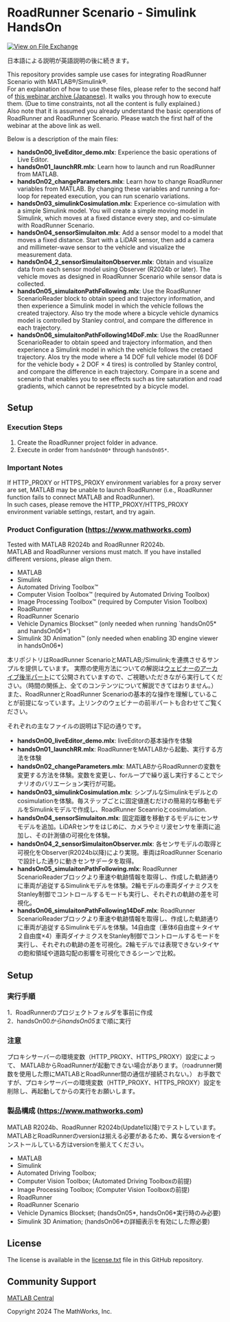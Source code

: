 # RoadRunner Scenario - Simulink HandsOn
[![View <File Exchange Title> on File Exchange](https://www.mathworks.com/matlabcentral/images/matlab-file-exchange.svg)](https://www.mathworks.com/matlabcentral/fileexchange/####-file-exchange-title)  
<!-- Add this icon to the README if this repo also appears on File Exchange via the "Connect to GitHub" feature --> 

日本語による説明が英語説明の後に続きます。

This repository provides sample use cases for integrating RoadRunner Scenario with MATLAB&reg;/Simulink&reg;.  
For an explanation of how to use these files, please refer to the second half of [this webinar archive (Japanese)](https://jp.mathworks.com/videos/super-practicalmodel-based-development-and-simulation-including-3d-driving-environment-1723108106305.html). It walks you through how to execute them. (Due to time constraints, not all the content is fully explained.)  
Also note that it is assumed you already understand the basic operations of RoadRunner and RoadRunner Scenario. Please watch the first half of the webinar at the above link as well.
 
Below is a description of the main files:
 
- **handsOn00_liveEditor_demo.mlx**: Experience the basic operations of Live Editor.  
- **handsOn01_launchRR.mlx**: Learn how to launch and run RoadRunner from MATLAB.  
- **handsOn02_changeParameters.mlx**: Learn how to change RoadRunner variables from MATLAB. By changing these variables and running a for-loop for repeated execution, you can run scenario variations.  
- **handsOn03_simulinkCosimulation.mlx**: Experience co-simulation with a simple Simulink model. You will create a simple moving model in Simulink, which moves at a fixed distance every step, and co-simulate with RoadRunner Scenario.  
- **handsOn04_sensorSimulaiton.mlx**: Add a sensor model to a model that moves a fixed distance. Start with a LiDAR sensor, then add a camera and millimeter-wave sensor to the vehicle and visualize the measurement data.  
- **handsOn04_2_sensorSimulaitonObserver.mlx**: Obtain and visualize data from each sensor model using Observer (R2024b or later). The vehicle moves as designed in RoadRunner Scenario while sensor data is collected.  
- **handsOn05_simulaitonPathFollowing.mlx**: Use the RoadRunner ScenarioReader block to obtain speed and trajectory information, and then experience a Simulink model in which the vehicle follows the created trajectory. Also try the mode where a bicycle vehicle dynamics model is controlled by Stanley control, and compare the difference in each trajectory.
- **handsOn06_simulaitonPathFollowing14DoF.mlx**: Use the RoadRunner ScenarioReader to obtain speed and trajectory information, and then experience a Simulink model in which the vehicle follows the cretaed trajectory. Alos try the mode where a 14 DOF full vehicle model (6 DOF for the vehicle body + 2  DOF × 4 tires) is controlled by Stanley control, and compare the difference in each trajectory. Compare in a scene and scenario that enables you to see effects such as tire saturation and road gradients, which cannot be represetnted by a bicycle model.

## Setup
### Execution Steps
1. Create the RoadRunner project folder in advance.  
2. Execute in order from `handsOn00*` through `handsOn05*`.  
 
### Important Notes
If HTTP_PROXY or HTTPS_PROXY environment variables for a proxy server are set, MATLAB may be unable to launch RoadRunner (i.e., RoadRunner function fails to connect MATLAB and RoadRunner).  
In such cases, please remove the HTTP_PROXY/HTTPS_PROXY environment variable settings, restart, and try again.
 
### Product Configuration (https://www.mathworks.com)
Tested with MATLAB R2024b and RoadRunner R2024b.  
MATLAB and RoadRunner versions must match. If you have installed different versions, please align them.
- MATLAB
- Simulink
- Automated Driving Toolbox&trade;
- Computer Vision Toolbox&trade; (required by Automated Driving Toolbox)
- Image Processing Toolbox&trade; (required by Computer Vision Toolbox)
- RoadRunner
- RoadRunner Scenario
- Vehicle Dynamics Blockset&trade; (only needed when running `handsOn05* and handsOn06*')
- Simulink 3D Animation&trade; (only needed when enabling 3D engine viewer in handsOn06*)
 
<!-- This is the "Title of the contribution" that was approved during the Community Contribution Review Process --> 


本リポジトリはRoadRunner ScenarioとMATLAB;/Simulink;を連携させるサンプルを提供しています。
実際の使用方法についての解説は[ウェビナーのアーカイブ後半パート](https://jp.mathworks.com/videos/super-practicalmodel-based-development-and-simulation-including-3d-driving-environment-1723108106305.html)にて公開されていますので、ご視聴いただきながら実行してください。（時間の関係上、全てのコンテンツについて解説できてはおりません。）
また、RoadRunnerとRoadRunner Scenarioの基本的な操作を理解していることが前提になっています。上リンクのウェビナーの前半パートも合わせてご覧ください。


それぞれの主なファイルの説明は下記の通りです。
- **handsOn00_liveEditor_demo.mlx**: liveEditorの基本操作を体験
- **handsOn01_launchRR.mlx**: RoadRunnerをMATLABから起動、実行する方法を体験
- **handsOn02_changeParameters.mlx**: MATLABからRoadRunnerの変数を変更する方法を体験。変数を変更し、forループで繰り返し実行することでシナリオのバリエーション実行が可能。
- **handsOn03_simulinkCosimulation.mlx**: シンプルなSimulinkモデルとのcosimulationを体験。毎ステップごとに固定値進むだけの簡易的な移動モデルをSimulinkモデルで作成し、RoadRunner Sceanrioとcosimulation.
- **handsOn04_sensorSimulaiton.mlx**: 固定距離を移動するモデルにセンサモデルを追加。LiDARセンサをはじめに、カメラやミリ波センサを車両に追加し、その計測値の可視化を体験。
- **handsOn04_2_sensorSimulaitonObserver.mlx**: 各センサモデルの取得と可視化をObserver(R2024b以降)により実現。車両はRoadRunner Scenarioで設計した通りに動きセンサデータを取得。
- **handsOn05_simulaitonPathFollowing.mlx**: RoadRunner ScenarioReaderブロックより車速や軌跡情報を取得し、作成した軌跡通りに車両が追従するSimulinkモデルを体験。2輪モデルの車両ダイナミクスをStanley制御でコントロールするモードも実行し、それぞれの軌跡の差を可視化。
- **handsOn06_simulaitonPathFollowing14DoF.mlx**: RoadRunner ScenarioReaderブロックより車速や軌跡情報を取得し、作成した軌跡通りに車両が追従するSimulinkモデルを体験。14自由度（車体6自由度＋タイヤ２自由度×4）車両ダイナミクスをStanley制御でコントロールするモードを実行し、それぞれの軌跡の差を可視化。2輪モデルでは表現できないタイヤの飽和領域や道路勾配の影響を可視化できるシーンで比較。

<!--- If you mention any trademarks, all MathWorks&reg; (including MATLAB&reg;)  and 3rd party trademarks&trade; need to be correctly marked the first time they are prominently used in each file (including the README.MD).  --->
<!--- Markdown supports the following HTML entities: © - &copy;  ® - &reg;  ™ - &trade;
More information about Trademarks can be found internally within the Checklist for Community Contributions and Supportfiles Confluence page--->

<!--- 
If your repository plans to accept contributions, you should include the `CONTRIBUTING.md` file from this repository.  If you **do not accept contributions**, don't copy the `CONTRIBUTING.md` file.

Please remember to delete all template related text that you are not using within your README.md
--->

<!--- Please remember to delete all template related text that you are not using within your README.md ---> 

## Setup
### 実行手順
1．RoadRunnerのプロジェクトフォルダを事前に作成<br>
2．handsOn00*からhandsOn05*まで順に実行<br>


### 注意
プロキシサーバーの環境変数（HTTP_PROXY、HTTPS_PROXY）設定によって、
MATLABからRoadRunnerが起動できない場合があります。（roadrunner関数を使用した際にMATLABとRoadRunner間の通信が接続されない。）
お手数ですが、プロキシサーバーの環境変数（HTTP_PROXY、HTTPS_PROXY）設定を削除し、再起動してからの実行をお願いします。


<!---  
To Run:

1. Install MATLAB and related toolbox
2. Install RoadRunner and activate it. (RoadRunner and RoadRunner Scenario are required.)
3. 
--->

### 製品構成 (https://www.mathworks.com)
MATLAB R2024b、RoadRunner R2024b(Update1以降)でテストしています。
MATLABとRoadRunnerのversionは揃える必要があるため、異なるversionをインストールしている方はversionを揃えてください。
- MATLAB
- Simulink
- Automated Driving Toolbox;
- Computer Vision Toolbox; (Automated Driving Toolboxの前提)
- Image Processing Toolbox; (Computer Vision Toolboxの前提)
- RoadRunner
- RoadRunner Scenario
- Vehicle Dynamics Blockset; (handsOn05*, handsOn06*実行時のみ必要)
- Simulink 3D Animation; (handsOn06*の詳細表示を有効にした際必要)

<!---
### MathWorks Products (https://www.mathworks.com)
Requires MATLAB release R2024a or newer
- [Product1](https://url-to-product1)
- [Product1](https://url-to-product1)
--->

<!--- 3rd Party Products are not included
### 3rd Party Products:
3p:
- [Product1](https://url-to-product1)
- [Product2](https://url-to-product2)
--->

<!--- 
## Installation (Optional)
Installation instuctions

Before proceeding, ensure that the below products are installed:  
* [Product1](https://url-to-product1) 

Please see the [documentation](Documentation/Installation.md) for detailed installation instructions. 

1. Step 1
2. Step 2
--->
<!--- Make sure you have a Installation.md document in the Documentation folder if you are to follow this formatting.  You can choose your own folder formatting if you prefer --->

<!--- This is for Repos that utillize Releases in GitHub --->
<!--- 
## Deployment Steps (Optional) 

To view instructions for deploying <insert repo name>, select a MATLAB release: 
| Release |
| ------- |
| [R2024a](releases/R2024a/README.md) |
| [R2023b](releases/R2023b/README.md) |
| [R2023a\_and\_older](releases/R2023a_and_older/README.md) |
--->

<!--- List or link to any relevent Documentation to help the user Get Started --->

<!--- Examples are not included in this repo
## Examples
To learn how to use this in testing workflows, see [Examples](/examples/). 
--->
<!--- Make sure you have a repo set up correctly if you are to follow this formatting --->


## License
<!--- Make sure you have a License.txt within your Repo --->
The license is available in the [license.txt](license.txt) file in this GitHub repository.

## Community Support
[MATLAB Central](https://www.mathworks.com/matlabcentral)

Copyright 2024 The MathWorks, Inc.

<!--- Do not forget to the add the SECURITY.md to this repo --->
<!--- Add Topics #Topics to your Repo such as #MATLAB  --->

<!--- This is my comment --->

<!-- Include any Trademarks if this is the first time mentioning trademarked products (For Example:  MATLAB&reg; Simulink&reg; Trademark&trade; Simulink Test&#8482;) --> 


